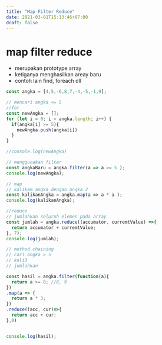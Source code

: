 ```yaml
---
title: "Map Filter Reduce"
date: 2021-03-01T15:13:46+07:00
draft: false
---
```


# map filter reduce 
- merupakan prototype array
- ketiganya menghasilkan areay baru
- contoh lain find, foreach dll

```javascript
const angka = [4,5,-6,8,7,-4,-5,-1,9];

// mencari angka <= 5
//for
const newAngka = [];
for (let i = 0; i < angka.length; i++) {
  if(angka[i] >= 5){
    newAngka.push(angka[i])
  }
}

//console.log(newAngka)
```
```javascript
// menggunakan filter 
const angkaBaru = angka.filter(a => a >= 5 );
console.log(newAngka);
```
```javascript
// map
// kalikam angka dengan angka 2
const kalikanAngka = angka.map(a => a * a );
console.log(kalikanAngka);
```
```javascript
//reduce 
// jumlahkan seluruh elemen pada array
const jumlah = angka.reduce((accumator, curremtValue) =>{
  return accumator + curremtValue;
}, 7);
console.log(jumlah);
```

```javascript
// method chaining
// cari angka > 5 
// kali3 
// jumlahkan

const hasil = angka.filter(function(a){
  return a >= 8; //8, 9
})
.map(a => {
  return a * 3;
})
.reduce((acc, cur)=>{
  return acc + cur;
},0)


console.log(hasil);
```